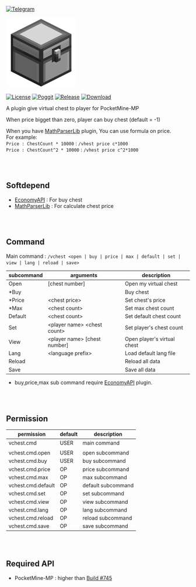 [![Telegram](https://img.shields.io/badge/Telegram-PresentKim-blue.svg?logo=telegram)](https://t.me/PresentKim)

[![icon/192x192](meta/icon/192x192.png?raw=true)]()

[![License](https://img.shields.io/github/license/PMMPPlugin/VirtualChest.svg?label=License)](LICENSE)
[![Poggit](https://poggit.pmmp.io/ci.shield/PMMPPlugin/VirtualChest/VirtualChest)](https://poggit.pmmp.io/ci/PMMPPlugin/VirtualChest)
[![Release](https://img.shields.io/github/release/PMMPPlugin/VirtualChest.svg?label=Release)](https://github.com/PMMPPlugin/VirtualChest/releases/latest)
[![Download](https://img.shields.io/github/downloads/PMMPPlugin/VirtualChest/total.svg?label=Download)](https://github.com/PMMPPlugin/VirtualChest/releases/latest)


A plugin give virtual chest to player for PocketMine-MP
 
When price bigget than zero, player can buy chest (default = -1)

When you have [MathParserLib](https://github.com/PMMPPlugin/MathParserLib) plugin, You can use formula on price.  
For example:  
`Price : ChestCount * 10000` : `/vhest price c*1000`  
`Price : ChestCount^2 * 10000` : `/vhest price c^2*1000`  
  
<br/><br/>
  
## Softdepend
- [EconomyAPI](https://github.com/onebone/EconomyS) : For buy chest
- [MathParserLib](https://github.com/PMMPPlugin/MathParserLib) : For calculate chest price
  
<br/><br/>
  
## Command
Main command : `/vchest <open | buy | price | max | default | set | view | lang | reload | save>`

| subcommand | arguments                        | description                 |
| ---------- | -------------------------------- | --------------------------- |
| Open       | \[chest number\]                 | Open my virtual chest       |
| *Buy       |                                  | Buy chest                   |
| *Price     | \<chest price\>                  | Set chest's price           |
| *Max       | \<chest count\>                  | Set max chest count         |
| Default    | \<chest count\>                  | Set default chest count     |
| Set        | \<player name\> \<chest count\>  | Set player's chest count    |
| View       | \<player name\> \[chest number\] | Open player's virtual chest |
| Lang       | \<language prefix\>              | Load default lang file      |
| Reload     |                                  | Reload all data             |
| Save       |                                  | Save all data               |  

* buy,price,max sub command require [EconomyAPI](https://github.com/onebone/EconomyS) plugin. 
  
<br/><br/>
  
## Permission
| permission         | default  | description        |
| ------------------ | -------- | ------------------ |
| vchest.cmd         | USER     | main command       |
|                    |          |                    |
| vchest.cmd.open    | USER     | open subcommand    |
| vchest.cmd.buy     | USER     | buy subcommand     |
| vchest.cmd.price   | OP       | price subcommand   |
| vchest.cmd.max     | OP       | max subcommand     |
| vchest.cmd.default | OP       | default subcommand |
| vchest.cmd.set     | OP       | set subcommand     |
| vchest.cmd.view    | OP       | view subcommand    |
| vchest.cmd.lang    | OP       | lang subcommand    |
| vchest.cmd.reload  | OP       | reload subcommand  |
| vchest.cmd.save    | OP       | save subcommand    |
  
<br/><br/>
  
## Required API
- PocketMine-MP : higher than [Build #745](https://jenkins.pmmp.io/job/PocketMine-MP/745)
